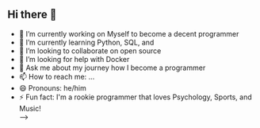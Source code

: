 ## Hi there 👋


- 🔭 I’m currently working on Myself to become a decent programmer
- 🌱 I’m currently learning Python, SQL, and 
- 👯 I’m looking to collaborate on open source
- 🤔 I’m looking for help with Docker
- 💬 Ask me about my journey how I become a programmer
- 📫 How to reach me: ...
- 😄 Pronouns: he/him
- ⚡ Fun fact: I'm a rookie programmer that loves Psychology, Sports, and Music!  
-->
